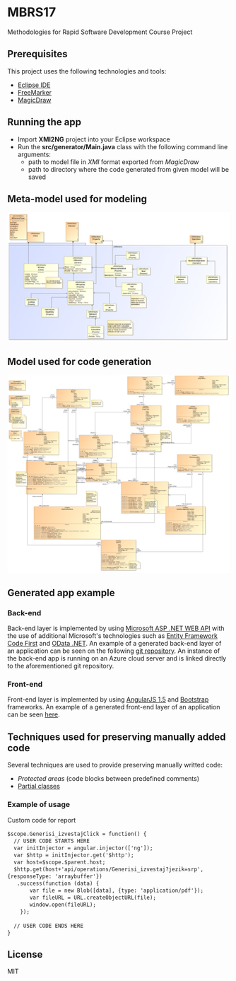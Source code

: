 # MBRS17
Methodologies for Rapid Software Development Course Project

## Prerequisites
This project uses the following technologies and tools:
* [Eclipse IDE](http://www.eclipse.org/downloads/packages/eclipse-ide-java-developers/marsr)
* [FreeMarker](http://freemarker.org)
* [MagicDraw](https://www.nomagic.com/products/magicdraw)

## Running the app
* Import **XMI2NG** project into your Eclipse workspace
* Run the **src/generator/Main.java** class with the following command line arguments:
    * path to model file in *XMI* format exported from *MagicDraw*
    * path to directory where the code generated from given model will be saved

## Meta-model used for modeling
![Meta-model](https://github.com/vladimirivkovic/MBRS17/blob/master/Meta-model.png "Meta-model")

## Model used for code generation
![Model](https://github.com/vladimirivkovic/MBRS17/blob/master/Model.png "Model")

## Generated app example
### Back-end
Back-end layer is implemented by using [Microsoft ASP .NET WEB API](https://www.asp.net/web-api) with the use of additional Microsoft's technologies such as [Entity Framework Code First](https://msdn.microsoft.com/en-us/library/jj193542(v=vs.113).aspx) and [OData .NET](https://www.asp.net/web-api/overview/odata-support-in-aspnet-web-api).  An example of a generated back-end layer of an application can be seen on the following [git repository](https://github.com/TodorovicNikola/MBRS17APP).
An instance of the back-end app is running on an Azure cloud server and is linked directly to the aforementioned git repository.
  
### Front-end
Front-end layer is implemented by using [AngularJS 1.5](https://angularjs.org/) and [Bootstrap](http://getbootstrap.com/) frameworks.
An example of a generated front-end layer of an application can be seen [here](http://mbrs17.surge.sh).


## Techniques used for preserving manually added code
Several techniques are used to provide preserving manually writted code:
* *Protected areas* (code blocks between predefined comments)
* [Partial classes](https://docs.microsoft.com/en-us/dotnet/csharp/programming-guide/classes-and-structs/partial-classes-and-methods)    
### Example of usage

Custom code for report
```
$scope.Generisi_izvestajClick = function() {
  // USER CODE STARTS HERE
  var initInjector = angular.injector(['ng']);
  var $http = initInjector.get('$http');
  var host=$scope.$parent.host;
  $http.get(host+'api/operations/Generisi_izvestaj?jezik=srp', {responseType: 'arraybuffer'})
   .success(function (data) {
       var file = new Blob([data], {type: 'application/pdf'});
       var fileURL = URL.createObjectURL(file);
       window.open(fileURL);
    });

  // USER CODE ENDS HERE
}
```

License
----

MIT
